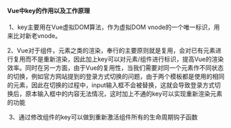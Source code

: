 #### Vue中key的作用以及工作原理

​	1、key主要用在Vue虚拟DOM算法，作为虚拟DOM vnode的一个唯一标识，用来比对新老vnode。

​	2、Vue对于组件，元素之类的渲染，奉行的主要原则就是复用，会对已有元素进行复用而不是重新渲染，因此加上key可以对元素/组件进行标识，提高Vue的渲染效率。同时在另一方面，由于Vue的复用性，当我们需要对同一个元素作不同状态的切换，例如官方网站提到的登录方式切换的问题，由于两个模板都是使用的相同的元素，因此在切换的过程中，input输入框不会被替换，这就会导致登录方式切换后，原本输入框中的内容无法情况，这时加上不通的key可以实现重新渲染元素的功能

​	3、通过修改组件的key可以做到重新激活组件所有的生命周期钩子函数

